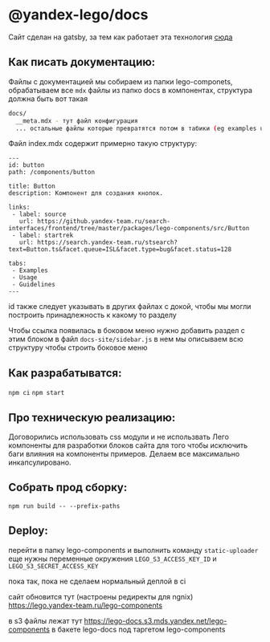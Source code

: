 # @yandex-lego/docs

Сайт сделан на gatsby, за тем как работает эта технология [сюда](https://www.gatsbyjs.com/)

## Как писать документацию:

Файлы с документацией мы собираем из папки lego-componets, обрабатываем все `mdx` файлы из папко docs в компонентах, структура должна быть вот такая

```bash
docs/
  __meta.mdx - тут файл конфигурация
  ... остальные файлы которые превратятся потом в табики (eg examples usage что душе угодно)
```

Файл index.mdx содержит примерно такую структуру:

```mdx
---
id: button
path: /components/button

title: Button
description: Компонент для создания кнопок.

links:
 - label: source
   url: https://github.yandex-team.ru/search-interfaces/frontend/tree/master/packages/lego-components/src/Button
 - label: startrek
   url: https://search.yandex-team.ru/stsearch?text=Button.ts&facet.queue=ISL&facet.type=bug&facet.status=128

tabs:
 - Examples
 - Usage
 - Guidelines
---
```

id также следует указывать в других файлах с докой, чтобы мы могли построить принадлежность к какому то разделу

Чтобы ссылка появилась в боковом меню нужно добавить раздел с этим блоком в файл `docs-site/sidebar.js`  в нем мы описываем всю структуру чтобы строить боковое меню

## Как разрабатыватся:

`npm ci`
`npm start`

## Про техническую реализацию:
Договорились использовать css модули и не использвать Лего компоненты для разработки блоков сайта для того чтобы исключить баги влияния на компоненты примеров. Делаем все максимально инкапсулировано.

## Собрать прод сборку:

`npm run build -- --prefix-paths`

## Deploy:

перейти в папку lego-components и выполнить команду `static-uploader` еще нужны переменные окружения `LEGO_S3_ACCESS_KEY_ID` и `LEGO_S3_SECRET_ACCESS_KEY`

пока так, пока не сделаем нормальный деплой в ci

сайт обновится тут (настроены редиректы для ngnix) https://lego.yandex-team.ru/lego-components

в s3 файлы лежат тут https://lego-docs.s3.mds.yandex.net/lego-components в бакете lego-docs под таргетом lego-components
